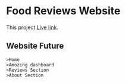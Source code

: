 # Food Reviews Website

This project [Live link](https://ns-food-reviews.netlify.app/).

## Website Future 
```
>Home
>Amozing dashboard
>Reviews Section
>About Section
```
